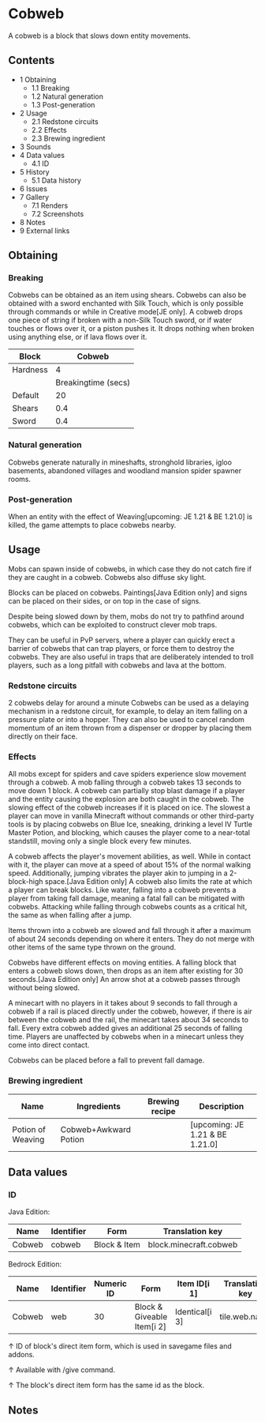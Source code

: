 # Cobweb
A cobweb is a block that slows down entity movements.

## Contents
- 1 Obtaining
	- 1.1 Breaking
	- 1.2 Natural generation
	- 1.3 Post-generation
- 2 Usage
	- 2.1 Redstone circuits
	- 2.2 Effects
	- 2.3 Brewing ingredient
- 3 Sounds
- 4 Data values
	- 4.1 ID
- 5 History
	- 5.1 Data history
- 6 Issues
- 7 Gallery
	- 7.1 Renders
	- 7.2 Screenshots
- 8 Notes
- 9 External links

## Obtaining
### Breaking
Cobwebs can be obtained as an item using shears. Cobwebs can also be obtained with a sword enchanted with Silk Touch, which is only possible through commands or while in Creative mode‌[JE  only]. A cobweb drops one piece of string if broken with a non-Silk Touch sword, or if water touches or flows over it, or a piston pushes it. It drops nothing when broken using anything else, or if lava flows over it.

| Block    | Cobweb              |
|----------|---------------------|
| Hardness | 4                   |
|          | Breakingtime (secs) |
| Default  | 20                  |
| Shears   | 0.4                 |
| Sword    | 0.4                 |

### Natural generation
Cobwebs generate naturally in mineshafts, stronghold libraries, igloo basements, abandoned villages and woodland mansion spider spawner rooms.

### Post-generation
When an entity with the effect of Weaving‌[upcoming: JE 1.21 & BE 1.21.0] is killed, the game attempts to place cobwebs nearby.

## Usage
Mobs can spawn inside of cobwebs, in which case they do not catch fire if they are caught in a cobweb. Cobwebs also diffuse sky light.

Blocks can be placed on cobwebs. Paintings‌[Java Edition  only] and signs can be placed on their sides, or on top in the case of signs.

Despite being slowed down by them, mobs do not try to pathfind around cobwebs, which can be exploited to construct clever mob traps.

They can be useful in PvP servers, where a player can quickly erect a barrier of cobwebs that can trap players, or force them to destroy the cobwebs. They are also useful in traps that are deliberately intended to troll players, such as a long pitfall with cobwebs and lava at the bottom.

### Redstone circuits
2 cobwebs delay for around a minute
Cobwebs can be used as a delaying mechanism in a redstone circuit, for example, to delay an item falling on a pressure plate or into a hopper. They can also be used to cancel random momentum of an item thrown from a dispenser or dropper by placing them directly on their face.

### Effects
All mobs except for spiders and cave spiders experience slow movement through a cobweb. A mob falling through a cobweb takes 13 seconds to move down 1 block. A cobweb can partially stop blast damage if a player and the entity causing the explosion are both caught in the cobweb. The slowing effect of the cobweb increases if it is placed on ice. 
The slowest a player can move in vanilla Minecraft without commands or other third-party tools is by placing cobwebs on Blue Ice, sneaking, drinking a level IV Turtle Master Potion, and blocking, which causes the player come to a near-total standstill, moving only a single block every few minutes.

A cobweb affects the player's movement abilities, as well. While in contact with it, the player can move at a speed of about 15% of the normal walking speed. Additionally, jumping vibrates the player akin to jumping in a 2-block-high space.‌[Java Edition  only] A cobweb also limits the rate at which a player can break blocks. Like water, falling into a cobweb prevents a player from taking fall damage, meaning a fatal fall can be mitigated with cobwebs. Attacking while falling through cobwebs counts as a critical hit, the same as when falling after a jump.

Items thrown into a cobweb are slowed and fall through it after a maximum of about 24 seconds depending on where it enters. They do not merge with other items of the same type thrown on the ground.

Cobwebs have different effects on moving entities. A falling block that enters a cobweb slows down, then drops as an item after existing for 30 seconds.‌[Java Edition  only] An arrow shot at a cobweb passes through without being slowed.

A minecart with no players in it takes about 9 seconds to fall through a cobweb if a rail is placed directly under the cobweb, however, if there is air between the cobweb and the rail, the minecart takes about 34 seconds to fall. Every extra cobweb added gives an additional 25 seconds of falling time. Players are unaffected by cobwebs when in a minecart unless they come into direct contact.

Cobwebs can be placed before a fall to prevent fall damage.

### Brewing ingredient
| Name              | Ingredients           | Brewing recipe | Description                      |
|-------------------|-----------------------|----------------|----------------------------------|
| Potion of Weaving | Cobweb+Awkward Potion |                | ‌[upcoming: JE 1.21 & BE 1.21.0] |

## Data values
### ID
Java Edition:

| Name   | Identifier | Form         | Translation key        |
|--------|------------|--------------|------------------------|
| Cobweb | cobweb     | Block & Item | block.minecraft.cobweb |

Bedrock Edition:

| Name   | Identifier | Numeric ID | Form                       | Item ID[i 1]   | Translation key |
|--------|------------|------------|----------------------------|----------------|-----------------|
| Cobweb | web        | 30         | Block & Giveable Item[i 2] | Identical[i 3] | tile.web.name   |


↑ ID of block's direct item form, which is used in savegame files and addons.

↑ Available with /give command.

↑ The block's direct item form has the same id as the block.


## Notes



